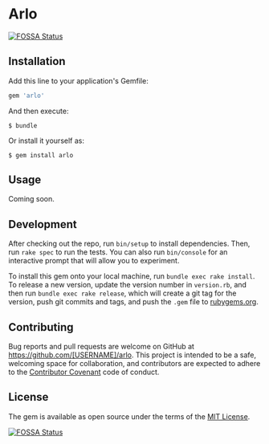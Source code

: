 # Arlo
[![FOSSA Status](https://app.fossa.io/api/projects/git%2Bgithub.com%2Fkevinelliott%2Farlo.svg?type=shield)](https://app.fossa.io/projects/git%2Bgithub.com%2Fkevinelliott%2Farlo?ref=badge_shield)


## Installation

Add this line to your application's Gemfile:

```ruby
gem 'arlo'
```

And then execute:

    $ bundle

Or install it yourself as:

    $ gem install arlo

## Usage

Coming soon.

## Development

After checking out the repo, run `bin/setup` to install dependencies. Then, run `rake spec` to run the tests. You can also run `bin/console` for an interactive prompt that will allow you to experiment.

To install this gem onto your local machine, run `bundle exec rake install`. To release a new version, update the version number in `version.rb`, and then run `bundle exec rake release`, which will create a git tag for the version, push git commits and tags, and push the `.gem` file to [rubygems.org](https://rubygems.org).

## Contributing

Bug reports and pull requests are welcome on GitHub at https://github.com/[USERNAME]/arlo. This project is intended to be a safe, welcoming space for collaboration, and contributors are expected to adhere to the [Contributor Covenant](http://contributor-covenant.org) code of conduct.


## License

The gem is available as open source under the terms of the [MIT License](http://opensource.org/licenses/MIT).



[![FOSSA Status](https://app.fossa.io/api/projects/git%2Bgithub.com%2Fkevinelliott%2Farlo.svg?type=large)](https://app.fossa.io/projects/git%2Bgithub.com%2Fkevinelliott%2Farlo?ref=badge_large)